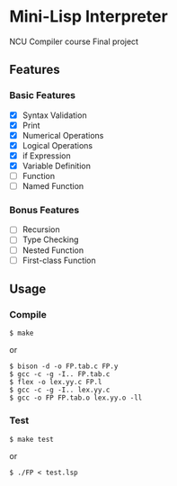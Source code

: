 # Mini-Lisp Interpreter

NCU Compiler course Final project

## Features

### Basic Features

* [x] Syntax Validation
* [x] Print
* [x] Numerical Operations
* [x] Logical Operations
* [x] if Expression
* [x] Variable Definition
* [ ] Function
* [ ] Named Function

### Bonus Features

* [ ] Recursion
* [ ] Type Checking
* [ ] Nested Function
* [ ] First-class Function

## Usage

### Compile

	$ make

or

	$ bison -d -o FP.tab.c FP.y
	$ gcc -c -g -I.. FP.tab.c
	$ flex -o lex.yy.c FP.l
	$ gcc -c -g -I.. lex.yy.c
	$ gcc -o FP FP.tab.o lex.yy.o -ll

### Test

	$ make test

or

	$ ./FP < test.lsp

